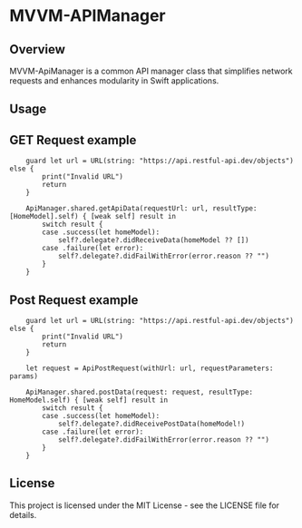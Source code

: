 # MVVM-APIManager

## Overview
MVVM-ApiManager is a common API manager class that simplifies network requests and enhances modularity in Swift applications.

## Usage

## GET Request example 

        guard let url = URL(string: "https://api.restful-api.dev/objects") else {
            print("Invalid URL")
            return
        }
        
        ApiManager.shared.getApiData(requestUrl: url, resultType: [HomeModel].self) { [weak self] result in
            switch result {
            case .success(let homeModel):
                self?.delegate?.didReceiveData(homeModel ?? [])
            case .failure(let error):
                self?.delegate?.didFailWithError(error.reason ?? "")
            }
        }

## Post Request example 

        guard let url = URL(string: "https://api.restful-api.dev/objects") else {
            print("Invalid URL")
            return
        }
        
        let request = ApiPostRequest(withUrl: url, requestParameters: params)
        
        ApiManager.shared.postData(request: request, resultType: HomeModel.self) { [weak self] result in
            switch result {
            case .success(let homeModel):
                self?.delegate?.didReceivePostData(homeModel!)
            case .failure(let error):
                self?.delegate?.didFailWithError(error.reason ?? "")
            }
        }

## License
This project is licensed under the MIT License - see the LICENSE file for details.
